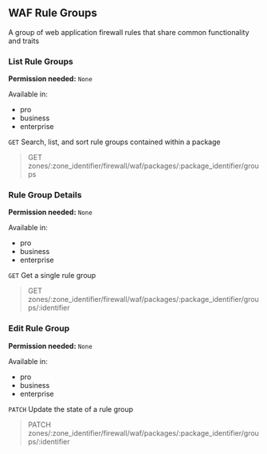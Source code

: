 ## WAF Rule Groups

A group of web application firewall rules that share common functionality and traits

### List Rule Groups

**Permission needed:** `None`

Available in:

* pro
* business
* enterprise

`GET` Search, list, and sort rule groups contained within a package

> GET zones/:zone_identifier/firewall/waf/packages/:package_identifier/groups


### Rule Group Details

**Permission needed:** `None`

Available in:

* pro
* business
* enterprise

`GET` Get a single rule group

> GET zones/:zone_identifier/firewall/waf/packages/:package_identifier/groups/:identifier


### Edit Rule Group

**Permission needed:** `None`

Available in:

* pro
* business
* enterprise

`PATCH` Update the state of a rule group

> PATCH zones/:zone_identifier/firewall/waf/packages/:package_identifier/groups/:identifier

